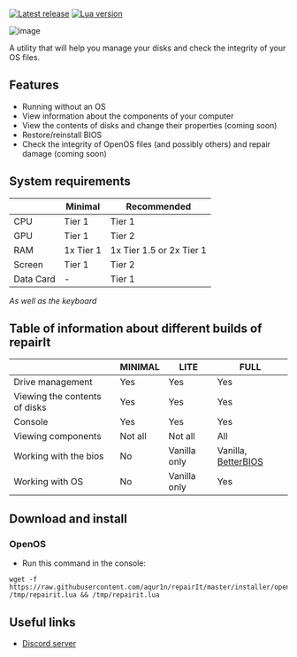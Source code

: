 [![Latest release](https://img.shields.io/github/v/release/aqur1n/repairIt?include_prereleases&label=Latest%20Release&logo=github&sort=semver&style=for-the-badge&logoColor=white)](https://github.com/aqur1n/repairIt/releases)
[![Lua version](https://img.shields.io/badge/LUA-5.2-green?style=for-the-badge&logo=lua&logoColor=white)](https://www.lua.org/manual/5.2/)

![image](https://github.com/user-attachments/assets/f95015d8-5555-4512-9878-65ea85b5ed48)

A utility that will help you manage your disks and check the integrity of your OS files.

## Features
* Running without an OS
* View information about the components of your computer
* View the contents of disks and change their properties (coming soon)
* Restore/reinstall BIOS
* Check the integrity of OpenOS files (and possibly others) and repair damage (coming soon)

## System requirements
|           | Minimal   | Recommended              |
|-----------|-----------|--------------------------|
| CPU       | Tier 1    | Tier 1                   |
| GPU       | Tier 1    | Tier 2                   |
| RAM       | 1x Tier 1 | 1x Tier 1.5 or 2x Tier 1 |
| Screen    | Tier 1    | Tier 2                   |
| Data Card | -         | Tier 1                   |

*As well as the keyboard*

## Table of information about different builds of repairIt
|                               | MINIMAL | LITE         | FULL                                                               |
|-------------------------------|---------|--------------|--------------------------------------------------------------------|
| Drive management              | Yes     | Yes          | Yes                                                                |
| Viewing the contents of disks | Yes     | Yes          | Yes                                                                |
| Console                       | Yes     | Yes          | Yes                                                                |
| Viewing components            | Not all | Not all      | All                                                                |
| Working with the bios         | No      | Vanilla only | Vanilla, [BetterBIOS](https://codeberg.org/KeyTwoZero/BetterBIOS)  |
| Working with OS               | No      | Vanilla only | Yes                                                                |


## Download and install
### OpenOS
* Run this command in the console:
```
wget -f https://raw.githubusercontent.com/aqur1n/repairIt/master/installer/openos.lua /tmp/repairit.lua && /tmp/repairit.lua
```

## Useful links
* [Discord server](https://discord.gg/v4hC2z4ZHh)
